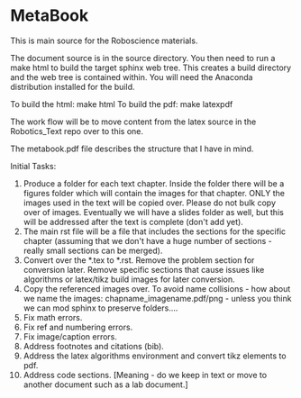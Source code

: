 # MetaBook

This is main source for the Roboscience materials.

The document source is in the source directory.  You then need to run a make html to build the target sphinx web tree.  This creates a build directory and the web tree is contained within.  You will need the Anaconda distribution installed for the build.  

To build the html:   make html
To build the pdf:    make latexpdf

The work flow will be to move content from the latex source in the Robotics_Text repo over to this one.

The metabook.pdf file describes the structure that I have in mind.

Initial Tasks:

1.  Produce a folder for each text chapter.   Inside the folder there will be a figures folder which will contain the images for that chapter.   ONLY the images used in the text will be copied over.  Please do not bulk copy over of images.    Eventually we will have a slides folder as well, but this will be addressed after the text is complete (don't add yet).
2.  The main rst file will be a file that includes the sections for the specific chapter (assuming that we don't have a huge number of sections - really small sections can be merged).
3.  Convert over the *.tex to *.rst.  Remove the problem section for conversion later.  Remove specific sections that cause issues like algorithms or latex/tikz build images for later conversion.
4.  Copy the referenced images over.   To avoid name collisions - how about we name the images:  chapname_imagename.pdf/png  - unless you think we can mod sphinx to preserve folders....
5.  Fix math errors.
6.  Fix ref and numbering errors.
7.  Fix image/caption errors.
8.  Address footnotes and citations (bib).
9.  Address the latex algorithms environment and convert tikz elements to pdf.
10.  Address code sections.  [Meaning - do we keep in text or move to another document such as a lab document.]

